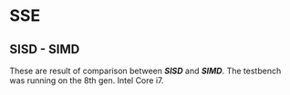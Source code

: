 # SSE
## SISD - SIMD

These are result of comparison between ***SISD*** and ***SIMD***. 
The testbench was running on the 8th gen. Intel Core i7.

